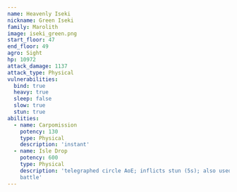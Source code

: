 ```yaml
---
name: Heavenly Iseki
nickname: Green Iseki
family: Marolith
image: iseki_green.png
start_floor: 47
end_floor: 49
agro: Sight
hp: 10972
attack_damage: 1137
attack_type: Physical
vulnerabilities:
  bind: true
  heavy: true
  sleep: false
  slow: true
  stun: true
abilities:
  - name: Carpomission
    potency: 130
    type: Physical
    description: 'instant'
  - name: Isle Drop
    potency: 600
    type: Physical
    description: 'telegraphed circle AoE; inflicts stun (5s); also used out of
    battle'
---
```

